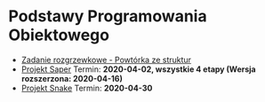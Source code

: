 # Podstawy Programowania Obiektowego

* [Zadanie rozgrzewkowe - Powtórka ze struktur](./zad_1.md)
* [Projekt Saper](saper.md) Termin: **2020-04-02, wszystkie 4 etapy (Wersja rozszerzona: 2020-04-16)** 
* [Projekt Snake](snake.md) Termin: **2020-04-30**

